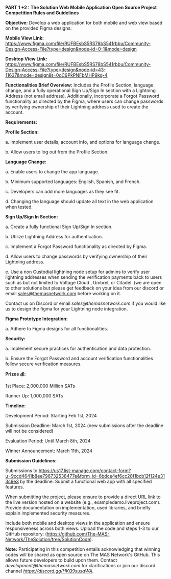**PART 1 +2 : The Solution Web Mobile Application Open Source Project Competition Rules and Guidelines**

**Objective:** Develop a web application for both mobile and web view based on the provided Figma designs: 

**Mobile View Link:**
https://www.figma.com/file/RUFBEsbS5RS78bS541rbbu/Community-Design-Access-File?type=design&node-id=0-1&mode=design

**Desktop View Link:**
https://www.figma.com/file/RUFBEsbS5RS78bS541rbbu/Community-Design-Access-File?type=design&node-id=43-11637&mode=design&t=0oC9PkPNFbMHP9kg-4 

**Functionalities Brief Overview:**
Includes the Profile Section, language change, and a fully operational Sign Up/Sign In section with a Lightning Address (not email address). 
Additionally, incorporate a Forgot Password functionality as directed by the Figma, where users can change passwords by verifying ownership of their Lightning address used to create the account. 


**Requirements:**

**Profile Section:**

a. Implement user details, account info, and options for language change.

b. Allow users to log out from the Profile Section.


**Language Change:**

a. Enable users to change the app language.

b. Minimum supported languages: English, Spanish, and French.

c. Developers can add more languages as they see fit.

d. Changing the language should update all text in the web application when tested.


**Sign Up/Sign In Section:**

a. Create a fully functional Sign Up/Sign In section.

b. Utilize Lightning Address for authentication.

c. Implement a Forgot Password functionality as directed by Figma.

d. Allow users to change passwords by verifying ownership of their Lightning address.

e. Use a non Custodial lightning node setup for admins to verify user lightning addresses when sending the verification payments back to users such as  but not limited to Voltage Cloud , Umbrel, or  Citadel. (we are open to other solutions but please get feedback on your idea from our discord or email sales@themasnetwork.com before working on it.

Contact us on Discord or email _sales@themasnetwork.com_ if you would like us to design the figma for your Lightning node integration. 


**Figma Prototype Integration:**

a. Adhere to Figma designs for all functionalities.


**Security:**

a. Implement secure practices for authentication and data protection.

b. Ensure the Forgot Password and account verification functionalities follow secure verification measures.


**Prizes 💰:**

1st Place: 2,000,000 Million SATs

Runner Up: 1,000,000 SATs


**Timeline:**

Development Period: Starting Feb 1st, 2024

Submission Deadline: March 1st, 2024 (new submissions after the deadline will not be considered)

Evaluation Period: Until March 8th, 2024

Winner Announcement: March 11th, 2024


**Submission Guidelines:**

Submissions to https://us17.list-manage.com/contact-form?u=9ccd4641b8ee796732538477e&form_id=6bdce4ef6cc28f1bcb12f124e313c9e3 by the deadline.
Submit a functional web app with all specified features.

When submitting the project, please ensure to provide a direct URL link to the live version hosted on a website (e.g., exampledemo.liveproject.com). 
Provide documentation on implementation, used libraries, and briefly explain implemented security measures.

Include both mobile and desktop views in the application and ensure responsiveness across both views.
Upload the code and steps 1-3 to our GitHub repository: (https://github.com/The-MAS-Network/TheSolution/tree/SolutionCode). 



**Note:**
Participating in this competition entails acknowledging that winning codes will be shared as open source on The MAS Network's GitHub. 
This allows future developers to build upon them.
Contact _development@themasnetwork.com_ for clarifications or join our discord channel _https://discord.gg/HKQ9susqWA_.
